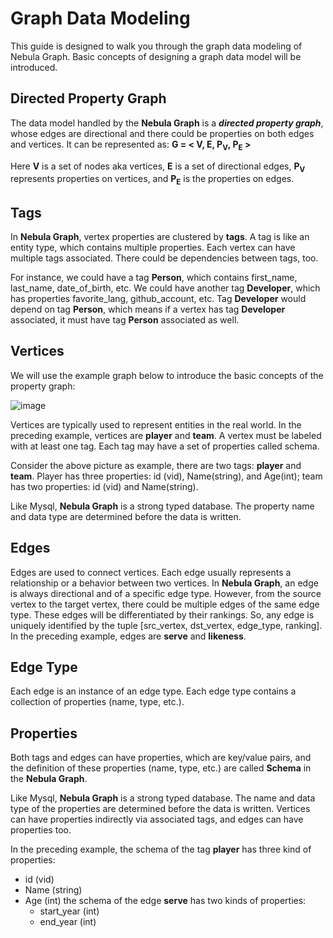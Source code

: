 # Graph Data Modeling
This guide is designed to walk you through the graph data modeling  of Nebula Graph. Basic concepts of designing a graph data model will be introduced.

## Directed Property Graph

The data model handled by the **Nebula Graph** is a **_directed property graph_**, whose edges are directional and there could be properties on both edges and vertices. It can be represented as:
**G = < V, E, P<sub>V</sub>, P<sub>E</sub> >**

Here **V** is a set of nodes aka vertices, **E** is a set of directional edges,
**P<sub>V</sub>** represents properties on vertices, and **P<sub>E</sub>** is the properties on edges.

## Tags
In **Nebula Graph**, vertex properties are clustered by **tags**. A tag is like an entity type, which contains multiple properties. Each vertex can have multiple tags associated. There could be dependencies between tags, too.

For instance, we could have a tag **Person**, which contains first_name, last_name, date_of_birth, etc. We could have another tag **Developer**, which has properties favorite_lang, github_account, etc. Tag **Developer** would depend on tag **Person**, which means if a vertex has tag **Developer** associated, it must have tag **Person** associated as well.

## Vertices
We will use the example graph below to introduce the basic concepts of the property graph:

![image](https://user-images.githubusercontent.com/42762957/61120012-96b25a80-a4ce-11e9-8460-067cac52a1e0.png)

Vertices are typically used to represent entities in the real world. In the preceding example, vertices are **player** and **team**. A vertex must be labeled with at least one tag. Each tag may have a set of properties called schema.

Consider the above picture as example, there are two tags: **player** and **team**. Player has three properties: id (vid), Name(string), and Age(int); team has two properties: id (vid) and Name(string).

Like Mysql, **Nebula Graph** is a strong typed database. The property name and data type are determined before the data is written.

## Edges
Edges are used to connect vertices. Each edge usually represents a relationship or a behavior between two vertices. In **Nebula Graph**, an edge is always directional and of a specific edge type. However, from the source vertex to the target vertex, there could be multiple edges of
the same edge type.
These edges will be differentiated by their rankings. So, any
edge is uniquely identified by the tuple [src_vertex, dst_vertex, edge_type, ranking]. In
the preceding example, edges are **serve**
and **likeness**.

## Edge Type

Each edge is an instance of an edge type. Each edge type contains a collection of properties (name, type, etc.).

## Properties

Both tags and edges can have properties, which are key/value pairs, and the definition of these properties (name, type, etc.) are called **Schema** in the **Nebula Graph**. 

Like Mysql, **Nebula Graph** is a strong typed database. The name and data type of the properties are determined before the data is written. Vertices can have properties indirectly via associated tags, and edges can have properties too.

In the preceding example, the schema of the tag **player** has three kind of properties:
- id (vid)
- Name (string)
- Age (int)
  the schema of the edge **serve** has two kinds of properties:
  - start_year (int)
  - end_year (int)






